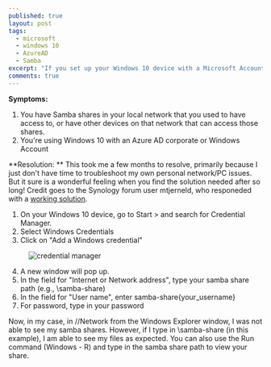 ```yaml
---
published: true
layout: post
tags: 
  - microsoft
  - windows 10
  - AzureAD
  - Samba
excerpt: "If you set up your Windows 10 device with a Microsoft Account, and not a local one, you may not have access to your Samba Shares. I tell you how to get that access back"
comments: true
---
```



**Symptoms:** 

1. You have Samba shares in your local network that you used to have access to, or have other devices on that network that can access those shares. 
2. You're using Windows 10 with an Azure AD corporate or Windows Account

**Resolution: **
This took me a few months to resolve, primarily because I just don't have time to troubleshoot my own personal network/PC issues. But it sure is a wonderful feeling when you find the solution needed after so long! Credit goes to the Synology forum user mtjerneld, who responeded with a [working solution](http://forum.synology.com/enu/viewtopic.php?f=49&t=98792#p385856). 


1. On your Windows 10 device, go to Start > and search for Credential Manager. 
2. Select Windows Credentials
3. Click on "Add a Windows credential"

<figure>
    <img src="{{ site.url }}/images/credential-manager.png" alt="credential manager">
</figure>

4. A new window will pop up. 
5. In the field for "Internet or Network address", type your samba share path (e.g., \\samba-share)
6. In the field for "User name", enter samba-share\{your_username}
7. For password, type in your password


Now, in my case, in //Network from the Windows Explorer window, I was not able to see my samba shares. However, if I type in \\samba-share (in this example), I am able to see my files as expected. You can also use the Run command (Windows - R) and type in the samba share path to view your share.
